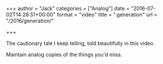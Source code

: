 +++
author = "Jack"
categories = ["Analog"]
date = "2016-07-02T14:28:51+00:00"
format = "video"
title = ".generation"
url = "/2016/generation/"

+++

<div class="embed-vimeo" style="text-align: center;">
</div>

The cautionary tale I keep telling, told beautifully in this video.

Maintain analog copies of the things you'd miss.